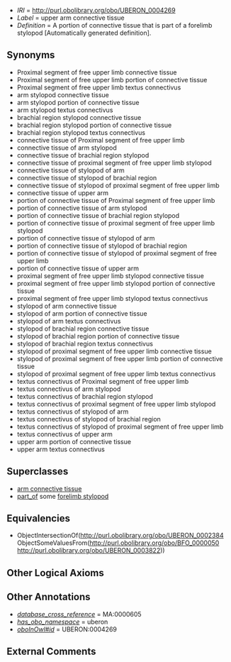  * *IRI* = http://purl.obolibrary.org/obo/UBERON_0004269
 * *Label* = upper arm connective tissue
 * *Definition* = A portion of connective tissue that is part of a forelimb stylopod [Automatically generated definition].

## Synonyms

 * Proximal segment of free upper limb connective tissue
 * Proximal segment of free upper limb portion of connective tissue
 * Proximal segment of free upper limb textus connectivus
 * arm stylopod connective tissue
 * arm stylopod portion of connective tissue
 * arm stylopod textus connectivus
 * brachial region stylopod connective tissue
 * brachial region stylopod portion of connective tissue
 * brachial region stylopod textus connectivus
 * connective tissue of Proximal segment of free upper limb
 * connective tissue of arm stylopod
 * connective tissue of brachial region stylopod
 * connective tissue of proximal segment of free upper limb stylopod
 * connective tissue of stylopod of arm
 * connective tissue of stylopod of brachial region
 * connective tissue of stylopod of proximal segment of free upper limb
 * connective tissue of upper arm
 * portion of connective tissue of Proximal segment of free upper limb
 * portion of connective tissue of arm stylopod
 * portion of connective tissue of brachial region stylopod
 * portion of connective tissue of proximal segment of free upper limb stylopod
 * portion of connective tissue of stylopod of arm
 * portion of connective tissue of stylopod of brachial region
 * portion of connective tissue of stylopod of proximal segment of free upper limb
 * portion of connective tissue of upper arm
 * proximal segment of free upper limb stylopod connective tissue
 * proximal segment of free upper limb stylopod portion of connective tissue
 * proximal segment of free upper limb stylopod textus connectivus
 * stylopod of arm connective tissue
 * stylopod of arm portion of connective tissue
 * stylopod of arm textus connectivus
 * stylopod of brachial region connective tissue
 * stylopod of brachial region portion of connective tissue
 * stylopod of brachial region textus connectivus
 * stylopod of proximal segment of free upper limb connective tissue
 * stylopod of proximal segment of free upper limb portion of connective tissue
 * stylopod of proximal segment of free upper limb textus connectivus
 * textus connectivus of Proximal segment of free upper limb
 * textus connectivus of arm stylopod
 * textus connectivus of brachial region stylopod
 * textus connectivus of proximal segment of free upper limb stylopod
 * textus connectivus of stylopod of arm
 * textus connectivus of stylopod of brachial region
 * textus connectivus of stylopod of proximal segment of free upper limb
 * textus connectivus of upper arm
 * upper arm portion of connective tissue
 * upper arm textus connectivus

## Superclasses

 * [arm connective tissue](../../UBERON/73/UBERON_0003573.md)
 * [part_of](../../BFO/50/BFO_0000050.md) some [forelimb stylopod](../../UBERON/22/UBERON_0003822.md)

## Equivalencies

 * ObjectIntersectionOf(<http://purl.obolibrary.org/obo/UBERON_0002384> ObjectSomeValuesFrom(<http://purl.obolibrary.org/obo/BFO_0000050> <http://purl.obolibrary.org/obo/UBERON_0003822>))

## Other Logical Axioms


## Other Annotations

 * *[database_cross_reference](../../ef/oboInOwl#hasDbXref.md)* = MA:0000605
 * *[has_obo_namespace](../../ce/oboInOwl#hasOBONamespace.md)* = uberon
 * *[oboInOwl#id](../../id/oboInOwl#id.md)* = UBERON:0004269

## External Comments

